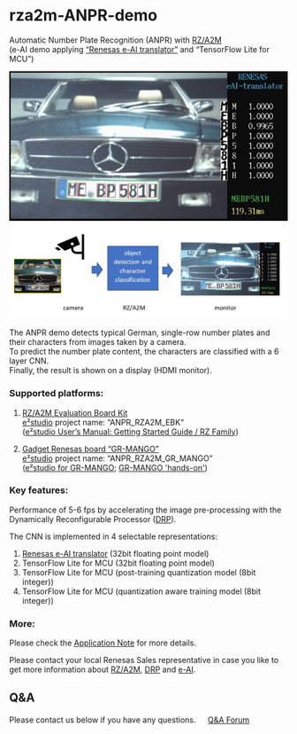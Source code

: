 # rza2m-ANPR-demo

Automatic Number Plate Recognition (ANPR) with [RZ/A2M](https://www.renesas.com/eu/en/products/microcontrollers-microprocessors/rz-cortex-a-mpus/rza2m-high-speed-embedded-ai-based-image-processing-microprocessors-dynamically-reconfigurable-processor)  
(e-AI demo applying [“Renesas e-AI translator”](https://www.renesas.com/eu/en/application/technologies/e-ai/tool) and “TensorFlow Lite for MCU”)

<p align="center"> 
	<img src="https://github.com/renesas-rz/rza2m-ANPR-demo/blob/main/ANPR_eAI_translator.JPG" alt="">
	<img src="https://github.com/renesas-rz/rza2m-ANPR-demo/blob/main/ANPR_demo_concept.JPG" alt="">
</p>

The ANPR demo detects typical German, single-row number plates and their characters from images taken by a camera.  
To predict the number plate content, the characters are classified with a 6 layer CNN.  
Finally, the result is shown on a display (HDMI monitor).


### Supported platforms:

1. [RZ/A2M Evaluation Board Kit](https://www.renesas.com/eu/en/products/microcontrollers-microprocessors/rz-cortex-a-mpus/rza2m-evaluation-kit-rza2m-evaluation-kit)  
   [e²studio](https://www.renesas.com/eu/en/software-tool/e-studio) project name: “ANPR_RZA2M_EBK“  
   ([e²studio User’s Manual: Getting Started Guide / RZ Family](https://www.renesas.com/eu/en/document/mat/e-studio-integrated-development-environment-users-manual-getting-started-renesas-mcu-rz-family?language=en&r=488826))

2. [Gadget Renesas board “GR-MANGO”](https://www.renesas.com/eu/en/products/gadget-renesas/boards/gr-mango)  
   [e²studio](https://www.renesas.com/eu/en/software-tool/e-studio) project name: “ANPR_RZA2M_GR_MANGO”  
   ([e²studio for GR-MANGO](https://github.com/renesas-rz/rza2m-ANPR-demo/blob/main/ANPR_RZA2M_GR_MANGO/doc/EPSD-IMB-20-0107-02_RZA2M_SoftwarePackage_for_GR-MANGO_Development_Environment_Construction.pdf); [GR-MANGO 'hands-on'](https://github.com/renesas-rz/rza2m-ANPR-demo/blob/main/ANPR_RZA2M_GR_MANGO/doc/EPSD-IMB-20-0106-01_RZA2M_SoftwarePackage_for_GR-MANGO_Hands_on_Training.pdf))


### Key features:

Performance of 5-6 fps by accelerating the image pre-processing with the Dynamically Reconfigurable Processor ([DRP](https://www.renesas.com/eu/en/application/technologies/drp)).

The CNN is implemented in 4 selectable representations:  
1. [Renesas e-AI translator](https://www.renesas.com/eu/en/application/technologies/e-ai/tool)   (32bit floating point model) 
2. TensorFlow Lite for MCU   (32bit floating point model)  
3. TensorFlow Lite for MCU   (post-training quantization model (8bit integer))  
4. TensorFlow Lite for MCU   (quantization aware training model (8bit integer))  

### More:

Please check the 
[Application Note](https://github.com/renesas-rz/rza2m-ANPR-demo/blob/main/ANPR_RZA2M_EBK/doc/RZA2M_ANPR_demo_ApplicationNote_20210706.pdf)
for more details.

Please contact your local Renesas Sales representative in case you like to get more information about [RZ/A2M](https://www.renesas.com/eu/en/products/microcontrollers-microprocessors/rz-cortex-a-mpus/rza2m-high-speed-embedded-ai-based-image-processing-microprocessors-dynamically-reconfigurable-processor), [DRP](https://www.renesas.com/eu/en/application/technologies/drp) and [e-AI](https://www.renesas.com/eu/en/application/technologies/e-ai).

## Q&A
Please contact us below if you have any questions.　
&nbsp;[Q&A Forum](https://renesasrulz.com/rz/rz-a2m-drp/f/rz-a2m-and-drp-forum)  

